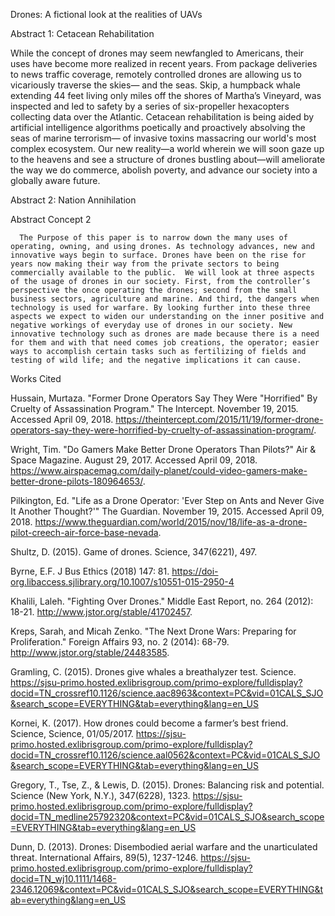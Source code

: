 Drones: A fictional look at the realities of UAVs


Abstract 1: Cetacean Rehabilitation

While the concept of drones may seem newfangled to Americans, their uses have become more realized in recent years. From package deliveries to news traffic coverage, remotely controlled drones are allowing us to vicariously traverse the skies— and the seas. Skip, a humpback whale extending 44 feet living only miles off the shores of Martha’s Vineyard, was inspected and led to safety by a series of six-propeller hexacopters collecting data over the Atlantic. Cetacean rehabilitation is being aided by artificial intelligence algorithms poetically and proactively absolving the seas of marine terrorism— of invasive toxins massacring our world's most complex ecosystem. Our new reality—a world wherein we will soon gaze up to the heavens and see a structure of drones bustling about—will ameliorate the way we do commerce, abolish poverty, and advance our society into a globally aware future. 


Abstract 2: Nation Annihilation



Abstract Concept 2

      The Purpose of this paper is to narrow down the many uses of operating, owning, and using drones. As technology advances, new and innovative ways begin to surface. Drones have been on the rise for years now making their way from the private sectors to being commercially available to the public.  We will look at three aspects of the usage of drones in our society. First, from the controller’s perspective the once operating the drones; second from the small business sectors, agriculture and marine. And third, the dangers when technology is used for warfare. By looking further into these three aspects we expect to widen our understanding on the inner positive and negative workings of everyday use of drones in our society. New innovative technology such as drones are made because there is a need for them and with that need comes job creations, the operator; easier ways to accomplish certain tasks such as fertilizing of fields and testing of wild life; and the negative implications it can cause.


Works Cited

Hussain, Murtaza. "Former Drone Operators Say They Were "Horrified" By Cruelty of Assassination Program." The Intercept. November 19, 2015. Accessed April 09, 2018. https://theintercept.com/2015/11/19/former-drone-operators-say-they-were-horrified-by-cruelty-of-assassination-program/.

Wright, Tim. "Do Gamers Make Better Drone Operators Than Pilots?" Air & Space Magazine. August 29, 2017. Accessed April 09, 2018. https://www.airspacemag.com/daily-planet/could-video-gamers-make-better-drone-pilots-180964653/.

Pilkington, Ed. "Life as a Drone Operator: 'Ever Step on Ants and Never Give It Another Thought?'" The Guardian. November 19, 2015. Accessed April 09, 2018. https://www.theguardian.com/world/2015/nov/18/life-as-a-drone-pilot-creech-air-force-base-nevada.

Shultz, D. (2015). Game of drones. Science, 347(6221), 497.

Byrne, E.F. J Bus Ethics (2018) 147: 81. https://doi-org.libaccess.sjlibrary.org/10.1007/s10551-015-2950-4

Khalili, Laleh. "Fighting Over Drones." Middle East Report, no. 264 (2012): 18-21. http://www.jstor.org/stable/41702457.

Kreps, Sarah, and Micah Zenko. "The Next Drone Wars: Preparing for Proliferation." Foreign Affairs 93, no. 2 (2014): 68-79. http://www.jstor.org/stable/24483585.

Gramling, C. (2015). Drones give whales a breathalyzer test. Science.
https://sjsu-primo.hosted.exlibrisgroup.com/primo-explore/fulldisplay?docid=TN_crossref10.1126/science.aac8963&context=PC&vid=01CALS_SJO&search_scope=EVERYTHING&tab=everything&lang=en_US

Kornei, K. (2017). How drones could become a farmer’s best friend. Science, Science, 01/05/2017.
https://sjsu-primo.hosted.exlibrisgroup.com/primo-explore/fulldisplay?docid=TN_crossref10.1126/science.aal0562&context=PC&vid=01CALS_SJO&search_scope=EVERYTHING&tab=everything&lang=en_US

Gregory, T., Tse, Z., & Lewis, D. (2015). Drones: Balancing risk and potential. Science (New York, N.Y.), 347(6228), 1323.
https://sjsu-primo.hosted.exlibrisgroup.com/primo-explore/fulldisplay?docid=TN_medline25792320&context=PC&vid=01CALS_SJO&search_scope=EVERYTHING&tab=everything&lang=en_US

Dunn, D. (2013). Drones: Disembodied aerial warfare and the unarticulated threat. International Affairs, 89(5), 1237-1246.
https://sjsu-primo.hosted.exlibrisgroup.com/primo-explore/fulldisplay?docid=TN_wj10.1111/1468-2346.12069&context=PC&vid=01CALS_SJO&search_scope=EVERYTHING&tab=everything&lang=en_US
